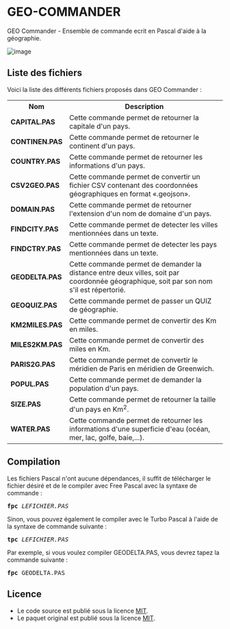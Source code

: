 # GEO-COMMANDER
GEO Commander - Ensemble de commande ecrit en Pascal d'aide à la géographie.

![image](https://user-images.githubusercontent.com/11842176/171527776-3fb9d57b-57e4-4c16-8e4d-32694a13d419.png)

<h2>Liste des fichiers</h3>

Voici la liste des différents fichiers proposés dans GEO Commander :

<table>
  <tr>
    <th>Nom</th>
    <th>Description</th>
  </tr>
  <tr>
      <td><b>CAPITAL.PAS</b></td>
      <td>Cette commande permet de retourner la capitale d'un pays.</td>
  </tr>
  <tr>
      <td><b>CONTINEN.PAS</b></td>
      <td>Cette commande permet de retourner le continent d'un pays.</td>
  </tr>
  <tr>
      <td><b>COUNTRY.PAS</b></td>
      <td>Cette commande permet de retourner les informations d'un pays.</td>
  </tr>
  <tr>
      <td><b>CSV2GEO.PAS</b></td>
      <td>Cette commande permet de convertir un fichier CSV contenant des coordonnées géographiques en format «.geojson».</td>
 </tr>
  <tr>
      <td><b>DOMAIN.PAS</b></td>
      <td>Cette commande permet de retourner l'extension d'un nom de domaine d'un pays.</td>
  </tr>
  <tr>
      <td><b>FINDCITY.PAS</b></td>
      <td>Cette commande permet de detecter les villes mentionnées dans un texte.</td>
  </tr>
  <tr>
      <td><b>FINDCTRY.PAS</b></td>
    <td>Cette commande permet de detecter les pays mentionnées dans un texte.</td>
  </tr>
  <tr>
      <td><b>GEODELTA.PAS</b></td>
      <td>Cette commande permet de demander la distance entre deux villes, soit par coordonnée géographique, soit par son nom s'il est répertorié.</td>
  </tr>
  <tr>
      <td><b>GEOQUIZ.PAS</b></td>
      <td>Cette commande permet de passer un QUIZ de géographie.</td>  
 </tr> 
  <tr>
      <td><b>KM2MILES.PAS</b></td>
      <td>Cette commande permet de convertir des Km en miles.</td>
  </tr>
  <tr>
      <td><b>MILES2KM.PAS</b></td>
      <td>Cette commande permet de convertir des miles en Km.</td>
  </tr>
  <tr>
      <td><b>PARIS2G.PAS</b></td>
      <td>Cette commande permet de convertir le méridien de Paris en méridien de Greenwich.</td>
  </tr>
  <tr>
      <td><b>POPUL.PAS</b></td>
      <td>Cette commande permet de demander la population d'un pays.</td>
  </tr>
  <tr>
      <td><b>SIZE.PAS</b></td>
      <td>Cette commande permet de retourner la taille d'un pays en Km<sup>2</sup>.</td>
  </tr>
  <tr>
      <td><b>WATER.PAS</b></td>
      <td>Cette commande permet de retourner les informations d'une superficie d'eau (océan, mer, lac, golfe, baie,...).</td>
  </tr>
 </table>

<h2>Compilation</h2>
	
Les fichiers Pascal n'ont aucune dépendances, il suffit de télécharger le fichier désiré et de le compiler avec Free Pascal avec la syntaxe de commande  :

<pre><b>fpc</b> <i>LEFICHIER.PAS</i></pre>
	
Sinon, vous pouvez également le compiler avec le Turbo Pascal à l'aide de la syntaxe de commande suivante :	

<pre><b>tpc</b> <i>LEFICHIER.PAS</i></pre>
	
Par exemple, si vous voulez compiler GEODELTA.PAS, vous devrez tapez la commande suivante :

<pre><b>fpc</b> GEODELTA.PAS</pre>

<h2>Licence</h2>
<ul>
 <li>Le code source est publié sous la licence <a href="https://github.com/gladir/GEO-COMMANDER/blob/main/LICENSE">MIT</a>.</li>
 <li>Le paquet original est publié sous la licence <a href="https://github.com/gladir/GEO-COMMANDER/blob/main/LICENSE">MIT</a>.</li>
</ul>
